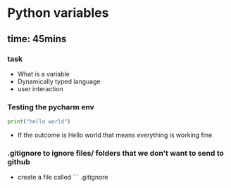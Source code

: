 # Python variables
## time: 45mins

### task
- What is a variable
- Dynamically typed language
- user interaction

### Testing the pycharm env
```python
print("hello world")
```
- If the outcome is Hello world that means everything is working fine

### .gitignore to ignore files/ folders that we don't want to send to github
- create a file called ```
.gitignore
```
